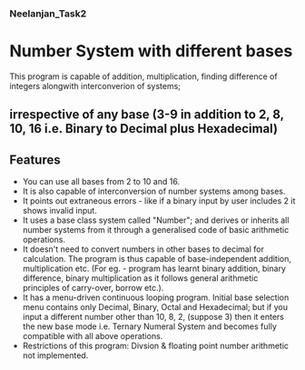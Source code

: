 ### Neelanjan_Task2

# Number System with different bases


This program is capable of addition, multiplication, finding difference of integers alongwith interconverion of systems;  
## irrespective of any base (3-9 in addition to 2, 8, 10, 16 i.e. Binary to Decimal plus Hexadecimal)

## Features
* You can use all bases from 2 to 10 and 16.
* It is also capable of interconversion of number systems among bases.
* It points out extraneous errors - like if a binary input by user includes 2 it shows invalid input.
* It uses a base class system called "Number"; and derives or inherits all number systems from it through a generalised code of basic   arithmetic operations.
* It doesn't need to convert numbers in other bases to decimal for calculation. The program is thus capable of base-independent addition, multiplication etc. (For eg. - program has learnt binary addition, binary difference, binary multiplication as it follows general arithmetic principles of carry-over, borrow etc.).
* It has a menu-driven continuous looping program. Initial base selection menu contains only Decimal, Binary, Octal and Hexadecimal; but if you input a different number other than 10, 8, 2, (suppose 3) then it enters the new base mode i.e. Ternary Numeral System and becomes fully compatible with all above operations.
* Restrictions of this program: Divsion & floating point number arithmetic not implemented.

